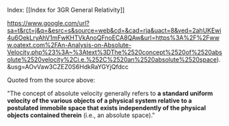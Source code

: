 Index: [[Index for 3GR General Relativity]]

https://www.google.com/url?sa=t&rct=j&q=&esrc=s&source=web&cd=&cad=rja&uact=8&ved=2ahUKEwi4u6OekLryAhV1mFwKHTVkAnoQFnoECA8QAw&url=https%3A%2F%2Fwww.oatext.com%2FAn-Analysis-on-Absolute-Velocity.php%23%3A~%3Atext%3DThe%2520concept%2520of%2520absolute%2520velocity%2Ci.e.%252C%2520an%2520absolute%2520space).&usg=AOvVaw3CZEZ0S6HdkRaYGYjQfdcc

Quoted from the source above:

"The concept of absolute velocity generally refers to **a standard uniform velocity of the various objects of a physical system relative to a postulated immobile space that exists independently of the physical objects contained therein** (i.e., an absolute space)."